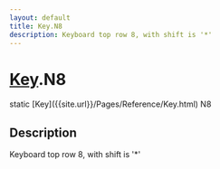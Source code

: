 ```yaml
---
layout: default
title: Key.N8
description: Keyboard top row 8, with shift is '*'
---
```

# [Key]({{site.url}}/Pages/Reference/Key.html).N8

<div class='signature' markdown='1'>
static [Key]({{site.url}}/Pages/Reference/Key.html) N8
</div>

## Description
Keyboard top row 8, with shift is '*'

